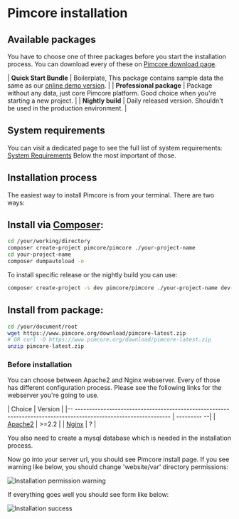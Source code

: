 # Pimcore installation

## Available packages
You have to choose one of three packages before you start the installation process.
You can download every of these on [Pimcore download page](https://www.pimcore.org/en/resources/download). 


| **Quick Start Bundle**   | Boilerplate, This package contains sample data the same as our [online demo version](http://demo.pimcore.org).  |
| **Professional package** | Package without any data, just core Pimcore platform. Good choice when you're starting a new project.           |
| **Nightly build**        | Daily released version. Shouldn't be used in the production environment.                                        |

## System requirements
You can visit a dedicated page to see the full list of system requirements: [System Requirements](!Development_Documentation/Installation_and_Upgrade/System_Requirements)
Below the most important of those. 

[comment]: # (TODO: specified requirements)

## Installation process

The easiest way to install Pimcore is from your terminal.
There are two ways:

## Install via [Composer]('https://getcomposer.org/download/'):

```bash
cd /your/working/directory
composer create-project pimcore/pimcore ./your-project-name
cd your-project-name
composer dumpautoload -o
```

To install specific release or the nightly build you can use:

```bash
composer create-project -s dev pimcore/pimcore ./your-project-name dev-master
```

## Install from package:

```bash
cd /your/document/root
wget https://www.pimcore.org/download/pimcore-latest.zip
# OR curl -O https://www.pimcore.org/download/pimcore-latest.zip
unzip pimcore-latest.zip
```

### Before installation 

You can choose between Apache2 and Nginx webserver.
Every of those has different configuration process. 
Please see the following links for the webserver you're going to use.

[comment]: # (TODO: Discuss and Update)

| Choice                                                                                                            | Version     |
|-- --------------------------------------------------------------------------------------------------------------- | --------- --|
| [Apache2](!Development_Documentation/Installation_and_Upgrade/System_Setup_and_Hosting/Apache_Configuration)      | >=2.2       |
| [Nginx](!Development_Documentation/Installation_and_Upgrade/System_Setup_and_Hosting/Nginx_Configuration)                              | ?           |


You also need to create a mysql database which is needed in the installation process.

Now go into your server url, you should see Pimcore install page. 
If you see warning like below, you should change 'website/var' directory permissions:

![Installation permission warning](/Development_Documentation/img/Installation_index_1.png)

If everything goes well you should see form like below:
 
![Installation success](/Development_Documentation/img/Installation_success.png)




